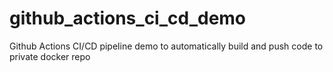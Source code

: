 # github_actions_ci_cd_demo
Github Actions CI/CD pipeline demo to automatically build and push code to private docker repo

